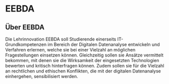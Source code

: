 # EEBDA
## Über EEBDA
Die Lehrinnovation EEBDA soll Studierende einerseits IT-Grundkompetenzen im Bereich der Digitalen Datenanalyse entwickeln und Verfahren erlernen, welche sie bei einer Vielzahl an möglichen Fragestellungen einsetzen können. Gleichzeitig sollen sie Ansätze vermittelt bekommen, mit denen sie die Wirksamkeit der eingesetzten Technologien bewerten und kritisch hinterfragen können. Zudem sollen sie für die Vielzahl an rechtlichen und ethischen Konflikten, die mit der digitalen Datenanalyse einhergehen, sensibilisiert werden.